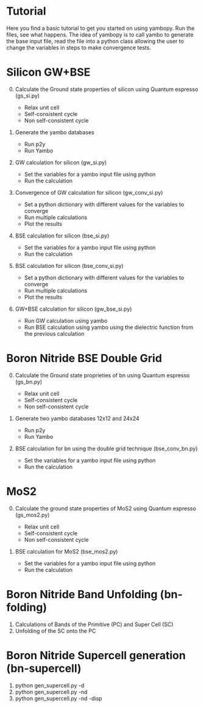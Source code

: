 Tutorial
========

Here you find a basic tutorial to get you started on using yambopy.
Run the files, see what happens.
The idea of yambopy is to call yambo to generate the base input file, read the file into a python class allowing the user to change the variables in steps to make convergence tests.

Silicon GW+BSE
==============

0. Calculate the Ground state properties of silicon using Quantum espresso (gs_si.py)
    - Relax unit cell
    - Self-consistent cycle
    - Non self-consistent cycle

1. Generate the yambo databases
    - Run p2y
    - Run Yambo

2. GW calculation for silicon (gw_si.py)
    - Set the variables for a yambo input file using python
    - Run the calculation

3. Convergence of GW calculation for silicon (gw_conv_si.py)
    - Set a python dictionary with different values for the variables to converge
    - Run multiple calculations
    - Plot the results

4. BSE calculation for silicon (bse_si.py)
    - Set the variables for a yambo input file using python
    - Run the calculation

5. BSE calculation for silicon (bse_conv_si.py)
    - Set a python dictionary with different values for the variables to converge
    - Run multiple calculations
    - Plot the results

6. GW+BSE calculation for silicon (gw_bse_si.py)
    - Run GW calculation using yambo
    - Run BSE calculation using yambo using the dielectric function from the previous calculation


Boron Nitride BSE Double Grid
=============================

0. Calculate the Ground state proprieties of bn using Quantum espresso (gs_bn.py)
    - Relax unit cell
    - Self-consistent cycle
    - Non self-consistent cycle

1. Generate two yambo databases 12x12 and 24x24
    - Run p2y
    - Run Yambo

2. BSE calculation for bn using the double grid technique (bse_conv_bn.py)
    - Set the variables for a yambo input file using python
    - Run the calculation

MoS2
====
0. Calculate the ground state properties of MoS2 using Quantum espresso (gs_mos2.py)
    - Relax unit cell
    - Self-consistent cycle
    - Non self-consistent cycle

1. BSE calculation for MoS2 (bse_mos2.py)
    - Set the variables for a yambo input file using python
    - Run the calculation

Boron Nitride Band Unfolding (bn-folding)
=========================================

1. Calculations of Bands of the Primitive (PC) and Super Cell (SC) 
2. Unfolding of the SC onto the PC

Boron Nitride Supercell generation (bn-supercell)
=================================================

1. python gen_supercell.py -d
2. python gen_supercell.py -nd
3. python gen_supercell.py -nd -disp
